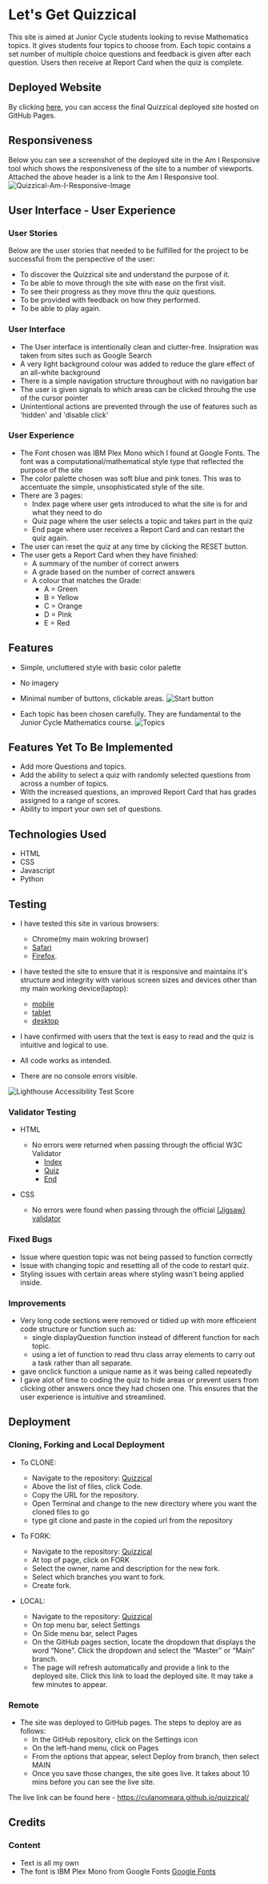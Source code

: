 # Let's Get Quizzical

This site is aimed at Junior Cycle students looking to revise Mathematics topics. It gives students four topics to choose from. Each topic contains a set number of multiple choice questions and feedback is given after each question. Users then receive at Report Card when the quiz is complete.

## Deployed Website
By clicking [here](https://culanomeara.github.io/quizzical), you can access the final Quizzical deployed site hosted on GitHub Pages.

## Responsiveness
Below you can see a screenshot of the deployed site in the Am I Responsive tool which shows the responsiveness of the site to a number of viewports. Attached the above header is a link to the Am I Responsive tool.  
![Quizzical-Am-I-Responsive-Image](assets/images/amiresponsivequizzical.png)

## User Interface - User Experience
### **User Stories**
Below are the user stories that needed to be fulfilled for the project to be successful from the perspective of the user:
* To discover the Quizzical site and understand the purpose of it.
* To be able to move through the site with ease on the first visit.
* To see their progress as they move thru the quiz questions.
* To be provided with feedback on how they performed.
* To be able to play again.

### **User Interface**
- The User interface is intentionally clean and clutter-free. Insipration was taken from sites such as Google Search
- A very light background colour was added to reduce the glare effect of an all-white background
- There is a simple navigation structure throughout with no navigation bar
- The user is given signals to which areas can be clicked throuhg the use of the cursor pointer
- Unintentional actions are prevented through the use of features such as 'hidden' and 'disable click'

### **User Experience**
- The Font chosen was IBM Plex Mono which I found at Google Fonts. The font was a computational/mathematical style type that reflected the purpose of the site
- The color palette chosen was soft blue and pink tones. This was to accentuate the simple, unsophisticated style of the site.
- There are 3 pages:
  - Index page where user gets introduced to what the site is for and what they need to do
  - Quiz page where the user selects a topic and takes part in the quiz
  - End page where user receives a Report Card and can restart the quiz again.
- The user can reset the quiz at any time by clicking the RESET button.
- The user gets a Report Card when they have finished:
  - A summary of the number of correct anwers
  - A grade based on the number of correct answers
  - A colour that matches the Grade:
    - A = Green
    - B = Yellow
    - C = Orange
    - D = Pink
    - E = Red


## Features 
- Simple, uncluttered style with basic color palette
- No imagery
- Minimal number of buttons, clickable areas. ![Start button](assets/images/startbtn.png)

- Each topic has been chosen carefully. They are fundamental to the Junior Cycle Mathematics course. ![Topics](assets/images/topics.png)



## Features Yet To Be Implemented
- Add more Questions and topics.
- Add the ability to select a quiz with randomly selected questions from across a number of topics.
- With the increased questions, an improved Report Card that has grades assigned to a range of scores.
- Ability to import your own set of questions.

## Technologies Used
- HTML
- CSS
- Javascript
- Python

## Testing

- I have tested this site in various browsers:
  - Chrome(my main wokring browser)
  - [Safari](assets/images/safari.png)
  - [Firefox](assets/images/firefox.png).

- I have tested the site to ensure that it is responsive and maintains it's structure and integrity with various screen sizes and devices other than my main working device(laptop):
  - [mobile](assets/images/mobilequiz.jpg)
  - [tablet](assets/images/ipad.png)
  - [desktop](assets/images/desktop.png)

- I have confirmed with users that the text is easy to read and the quiz is intuitive and logical to use.
- All code works as intended.
- There are no console errors visible.

![Lighthouse Accessibility Test Score](assets/images/lighthouse.png)

### Validator Testing 

- HTML
  - No errors were returned when passing through the official W3C Validator
    - [Index](https://validator.w3.org/nu/?doc=https%3A%2F%2Fculanomeara.github.io%2Fquizzical%2Findex.html)
    - [Quiz](https://validator.w3.org/nu/?doc=https%3A%2F%2Fculanomeara.github.io%2Fquizzical%2Fquiz.html)
    - [End](https://validator.w3.org/nu/?doc=https%3A%2F%2Fculanomeara.github.io%2Fquizzical%2Fend.html)
    
- CSS
  - No errors were found when passing through the official [(Jigsaw) validator](https://jigsaw.w3.org/css-validator/validator?uri=https%3A%2F%2Fculanomeara.github.io%2Fquizzical%2F&profile=css3svg&usermedium=all&warning=1&vextwarning=&lang=en)

### Fixed Bugs
- Issue where question topic was not being passed to function correctly
- Issue with changing topic and resetting all of the code to restart quiz.
- Styling issues with certain areas where styling wasn't being applied inside.

### Improvements
  - Very long code sections were removed or tidied up with more efficeient code structure or function such as:
    - single displayQuestion function instead of different function for each topic.
    - using a let of function to read thru class array elements to carry out a task rather than all separate.
  - gave onclick function a unique name as it was being called repeatedly
  - I gave alot of time to coding the quiz to hide areas or prevent users from clicking other answers once they had chosen one. This ensures that the user experience is intuitive and streamlined.


## Deployment 
### Cloning, Forking and Local Deployment

- To CLONE: 
  - Navigate to the repository: [Quizzical](https://github.com/culanomeara/quizzical)
  - Above the list of files, click Code.
  - Copy the URL for the repository.
  - Open Terminal and change to the new directory where you want the cloned files to go
  - type git clone and paste in the copied url from the repository


- To FORK:
  - Navigate to the repository: [Quizzical](https://github.com/culanomeara/quizzical)
  - At top of page, click on FORK
  - Select the owner, name and description for the new fork.
  - Select which branches you want to fork.
  - Create fork.


- LOCAL:
  - Navigate to the repository: [Quizzical](https://github.com/culanomeara/quizzical)
  - On top menu bar, select Settings
  - On Side menu bar, select Pages
  - On the GitHub pages section, locate the dropdown that displays the word “None”. Click the dropdown and select the “Master” or “Main” branch.
  - The page will refresh automatically and provide a link to the deployed site. Click this link to load the deployed site. It may take a few minutes to appear.

### Remote
- The site was deployed to GitHub pages. The steps to deploy are as follows: 
  - In the GitHub repository, click on the Settings icon 
  - On the left-hand menu, click on Pages
  - From the options that appear, select Deploy from branch, then select MAIN
  - Once you save those changes, the site goes live. It takes about 10 mins before you can see the live site.

The live link can be found here - https://culanomeara.github.io/quizzical/ 


## Credits 

### Content
- Text is all my own
- The font is IBM Plex Mono from Google Fonts [Google Fonts](https://fonts.google.com/specimen/IBM+Plex+Mono?query=IBM+Plex+Mono)
